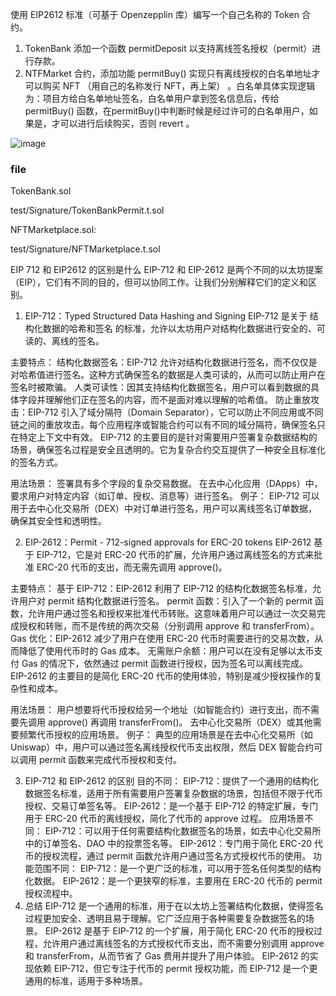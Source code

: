 使用 EIP2612 标准（可基于 Openzepplin 库）编写一个自己名称的 Token 合约。
1. TokenBank 添加一个函数 permitDeposit 以支持离线签名授权（permit）进行存款。
2. NTFMarket 合约，添加功能 permitBuy() 实现只有离线授权的白名单地址才可以购买 NFT （用自己的名称发行 NFT，再上架） 。白名单具体实现逻辑为：项目方给白名单地址签名，白名单用户拿到签名信息后，传给 permitBuy() 函数，在permitBuy()中判断时候是经过许可的白名单用户，如果是，才可以进行后续购买，否则 revert 。

![image](https://github.com/user-attachments/assets/4b808184-60ec-461f-8264-69a21088083e)


### file
TokenBank.sol

test/Signature/TokenBankPermit.t.sol

NFTMarketplace.sol: 

test/Signature/NFTMarketplace.t.sol











EIP 712 和 EIP2612 的区别是什么
EIP-712 和 EIP-2612 是两个不同的以太坊提案（EIP），它们有不同的目的，但可以协同工作。让我们分别解释它们的定义和区别。

1. EIP-712：Typed Structured Data Hashing and Signing
EIP-712 是关于 结构化数据的哈希和签名 的标准，允许以太坊用户对结构化数据进行安全的、可读的、离线的签名。

主要特点：
结构化数据签名：EIP-712 允许对结构化数据进行签名，而不仅仅是对哈希值进行签名。这种方式确保签名的数据是人类可读的，从而可以防止用户在签名时被欺骗。
人类可读性：因其支持结构化数据签名，用户可以看到数据的具体字段并理解他们正在签名的内容，而不是面对难以理解的哈希值。
防止重放攻击：EIP-712 引入了域分隔符（Domain Separator），它可以防止不同应用或不同链之间的重放攻击。每个应用程序或智能合约可以有不同的域分隔符，确保签名只在特定上下文中有效。
EIP-712 的主要目的是针对需要用户签署复杂数据结构的场景，确保签名过程是安全且透明的。它为复杂合约交互提供了一种安全且标准化的签名方式。

用法场景：
签署具有多个字段的复杂交易数据。
在去中心化应用（DApps）中，要求用户对特定内容（如订单、授权、消息等）进行签名。
例子：
EIP-712 可以用于去中心化交易所（DEX）中对订单进行签名，用户可以离线签名订单数据，确保其安全性和透明性。

2. EIP-2612：Permit - 712-signed approvals for ERC-20 tokens
EIP-2612 基于 EIP-712，它是对 ERC-20 代币的扩展，允许用户通过离线签名的方式来批准 ERC-20 代币的支出，而无需先调用 approve()。

主要特点：
基于 EIP-712：EIP-2612 利用了 EIP-712 的结构化数据签名标准，允许用户对 permit 结构化数据进行签名。
permit 函数：引入了一个新的 permit 函数，允许用户通过签名和授权来批准代币转账。这意味着用户可以通过一次交易完成授权和转账，而不是传统的两次交易（分别调用 approve 和 transferFrom）。
Gas 优化：EIP-2612 减少了用户在使用 ERC-20 代币时需要进行的交易次数，从而降低了使用代币时的 Gas 成本。
无需账户余额：用户可以在没有足够以太币支付 Gas 的情况下，依然通过 permit 函数进行授权，因为签名可以离线完成。
EIP-2612 的主要目的是简化 ERC-20 代币的使用体验，特别是减少授权操作的复杂性和成本。

用法场景：
用户想要将代币授权给另一个地址（如智能合约）进行支出，而不需要先调用 approve() 再调用 transferFrom()。
去中心化交易所（DEX）或其他需要频繁代币授权的应用场景。
例子：
典型的应用场景是在去中心化交易所（如 Uniswap）中，用户可以通过签名离线授权代币支出权限，然后 DEX 智能合约可以调用 permit 函数来完成代币授权和支付。

3. EIP-712 和 EIP-2612 的区别
目的不同：
EIP-712：提供了一个通用的结构化数据签名标准，适用于所有需要用户签署复杂数据的场景，包括但不限于代币授权、交易订单签名等。
EIP-2612：是一个基于 EIP-712 的特定扩展，专门用于 ERC-20 代币的离线授权，简化了代币的 approve 过程。
应用场景不同：
EIP-712：可以用于任何需要结构化数据签名的场景，如去中心化交易所中的订单签名、DAO 中的投票签名等。
EIP-2612：专门用于简化 ERC-20 代币的授权流程，通过 permit 函数允许用户通过签名方式授权代币的使用。
功能范围不同：
EIP-712：是一个更广泛的标准，可以用于签名任何类型的结构化数据。
EIP-2612：是一个更狭窄的标准，主要用在 ERC-20 代币的 permit 授权流程中。
4. 总结
EIP-712 是一个通用的标准，用于在以太坊上签署结构化数据，使得签名过程更加安全、透明且易于理解。它广泛应用于各种需要复杂数据签名的场景。
EIP-2612 是基于 EIP-712 的一个扩展，用于简化 ERC-20 代币的授权过程，允许用户通过离线签名的方式授权代币支出，而不需要分别调用 approve 和 transferFrom，从而节省了 Gas 费用并提升了用户体验。
EIP-2612 的实现依赖 EIP-712，但它专注于代币的 permit 授权功能，而 EIP-712 是一个更通用的标准，适用于多种场景。
